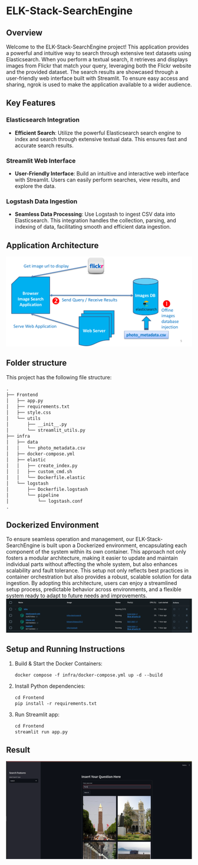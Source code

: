 # ELK-Stack-SearchEngine

## Overview
Welcome to the  ELK-Stack-SearchEngine project! This application provides a powerful and intuitive way to search through extensive text datasets using Elasticsearch. When you perform a textual search, it retrieves and displays images from Flickr that match your query, leveraging both the Flickr website and the provided dataset. The search results are showcased through a user-friendly web interface built with Streamlit. To ensure easy access and sharing, ngrok is used to make the application available to a wider audience.

## Key Features

### Elasticsearch Integration
- **Efficient Search**: Utilize the powerful Elasticsearch search engine to index and search through extensive textual data. This ensures fast and accurate search results.

### Streamlit Web Interface
- **User-Friendly Interface**: Build an intuitive and interactive web interface with Streamlit. Users can easily perform searches, view results, and explore the data.

### Logstash Data Ingestion
- **Seamless Data Processing**: Use Logstash to ingest CSV data into Elasticsearch. This integration handles the collection, parsing, and indexing of data, facilitating smooth and efficient data ingestion.

## Application Architecture
![Application Architecture](./images/architecture.png)

## Folder structure

This project has the following file structure:

```
.
├── Frontend
│   ├── app.py
│   ├── requirements.txt
│   ├── style.css
│   └── utils
│       ├── __init__.py
│       └── streamlit_utils.py
├── infra
│   ├── data
│   │   └── photo_metadata.csv
│   ├── docker-compose.yml
│   ├── elastic
│   │   ├── create_index.py
│   │   ├── custom_cmd.sh
│   │   └── Dockerfile.elastic
│   └── logstash
│       ├── Dockerfile.logstash
│       └── pipeline
│           └── logstash.conf
.
```
## Dockerized Environment
To ensure seamless operation and management, our ELK-Stack-SearchEngine is built upon a Dockerized environment, encapsulating each component of the system within its own container. This approach not only fosters a modular architecture, making it easier to update and maintain individual parts without affecting the whole system, but also enhances scalability and fault tolerance. This setup not only reflects best practices in container orchestration but also provides a robust, scalable solution for data ingestion. By adopting this architecture, users can enjoy a streamlined setup process, predictable behavior across environments, and a flexible system ready to adapt to future needs and improvements.
![Docker Cluster](images/docker.png)

## Setup and Running Instructions
1. Build & Start the Docker Containers: 
    ```
    docker compose -f infra/docker-compose.yml up -d --build
    ```
2. Install Python dependencies:
    ```
    cd Frontend
    pip install -r requirements.txt
    ```
3. Run Streamlit app:
    ```
    cd Frontend
    streamlit run app.py
    ```
## Result
![result](images/result.png)